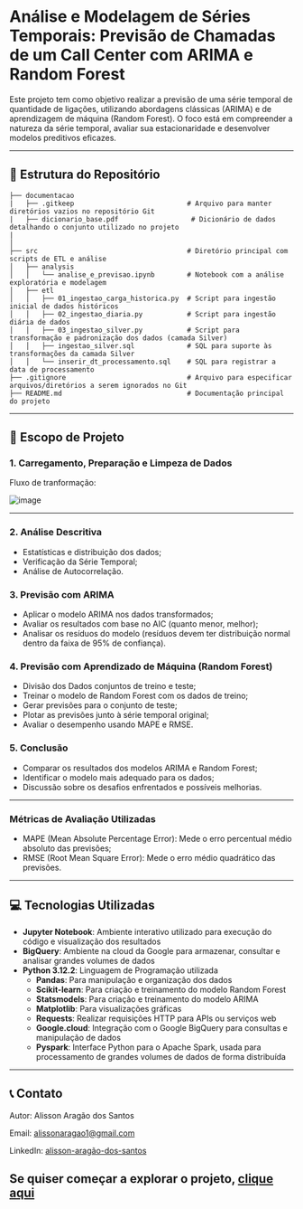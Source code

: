 # Análise e Modelagem de Séries Temporais: Previsão de Chamadas de um Call Center com ARIMA e Random Forest

Este projeto tem como objetivo realizar a previsão de uma série temporal de quantidade de ligações, utilizando abordagens clássicas (ARIMA) e de aprendizagem de máquina (Random Forest). O foco está em compreender a natureza da série temporal, avaliar sua estacionaridade e desenvolver modelos preditivos eficazes.

---

## 📂 Estrutura do Repositório

```
├── documentacao  
|   ├── .gitkeep                            # Arquivo para manter diretórios vazios no repositório Git
|   ├── dicionario_base.pdf                  # Dicionário de dados detalhando o conjunto utilizado no projeto
|
│                                          
├── src                                     # Diretório principal com scripts de ETL e análise
│   ├── analysis
│   │   └── analise_e_previsao.ipynb        # Notebook com a análise exploratória e modelagem
│   ├── etl
│   │   ├── 01_ingestao_carga_historica.py  # Script para ingestão inicial de dados históricos
│   │   ├── 02_ingestao_diaria.py           # Script para ingestão diária de dados
│   │   ├── 03_ingestao_silver.py           # Script para transformação e padronização dos dados (camada Silver)
│   │   ├── ingestao_silver.sql             # SQL para suporte às transformações da camada Silver
│   │   └── inserir_dt_processamento.sql    # SQL para registrar a data de processamento
├── .gitignore                              # Arquivo para especificar arquivos/diretórios a serem ignorados no Git
├── README.md                               # Documentação principal do projeto
```
---

## 📜 Escopo de Projeto

### 1. Carregamento, Preparação e Limpeza de Dados

Fluxo de tranformação:

![image](https://github.com/user-attachments/assets/e8990536-f8b8-4675-a299-c86ab5961454)

---

### 2. Análise Descritiva

- Estatísticas e distribuição dos dados;
- Verificação da Série Temporal;
- Análise de Autocorrelação.

### 3. Previsão com ARIMA

- Aplicar o modelo ARIMA nos dados transformados;
- Avaliar os resultados com base no AIC (quanto menor, melhor);
- Analisar os resíduos do modelo (resíduos devem ter distribuição normal dentro da faixa de 95% de confiança).

### 4. Previsão com Aprendizado de Máquina (Random Forest)

- Divisão dos Dados conjuntos de treino e teste;
- Treinar o modelo de Random Forest com os dados de treino;
- Gerar previsões para o conjunto de teste;
- Plotar as previsões junto à série temporal original;
- Avaliar o desempenho usando MAPE e RMSE.

### 5. Conclusão

- Comparar os resultados dos modelos ARIMA e Random Forest;
- Identificar o modelo mais adequado para os dados;
- Discussão sobre os desafios enfrentados e possíveis melhorias.

---

### Métricas de Avaliação Utilizadas

- MAPE (Mean Absolute Percentage Error): Mede o erro percentual médio absoluto das previsões;
- RMSE (Root Mean Square Error): Mede o erro médio quadrático das previsões.

---

## 💻 Tecnologias Utilizadas

- **Jupyter Notebook**: Ambiente interativo utilizado para execução do código e visualização dos resultados
- **BigQuery**: Ambiente na cloud da Google para armazenar, consultar e analisar grandes volumes de dados
- **Python 3.12.2**: Linguagem de Programação utilizada
  - **Pandas**: Para manipulação e organização dos dados
  - **Scikit-learn**: Para criação e treinamento do modelo Random Forest
  - **Statsmodels**: Para criação e treinamento do modelo ARIMA
  - **Matplotlib**: Para visualizações gráficas
  - **Requests**: Realizar requisições HTTP para APIs ou serviços web
  - **Google.cloud**: Integração com o Google BigQuery para consultas e manipulação de dados
  - **Pyspark**: Interface Python para o Apache Spark, usada para processamento de grandes volumes de dados de forma distribuída

---

## 📞 Contato

Autor: Alisson Aragão dos Santos

Email: alissonaragao1@gmail.com

LinkedIn: [alisson-aragão-dos-santos](https://www.linkedin.com/in/alisson-arag%C3%A3o-dos-santos-459297120/)



## Se quiser começar a explorar o projeto, <a href="https://github.com/alisson-as/modelagem-series-temporais/blob/main/src/analysis/analise_e_previsao.ipynb">clique aqui</a>
